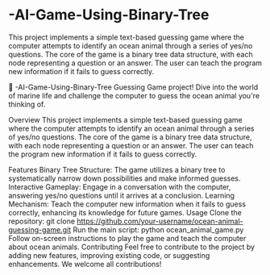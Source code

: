 # -AI-Game-Using-Binary-Tree
This project implements a simple text-based guessing game where the computer attempts to identify an ocean animal through a series of yes/no questions. The core of the game is a binary tree data structure, with each node representing a question or an answer. The user can teach the program new information if it fails to guess correctly.

🌊 -AI-Game-Using-Binary-Tree Guessing Game project! Dive into the world of marine life and challenge the computer to guess the ocean animal you're thinking of.

Overview
This project implements a simple text-based guessing game where the computer attempts to identify an ocean animal through a series of yes/no questions. The core of the game is a binary tree data structure, with each node representing a question or an answer. The user can teach the program new information if it fails to guess correctly.

Features
Binary Tree Structure: The game utilizes a binary tree to systematically narrow down possibilities and make informed guesses.
Interactive Gameplay: Engage in a conversation with the computer, answering yes/no questions until it arrives at a conclusion.
Learning Mechanism: Teach the computer new information when it fails to guess correctly, enhancing its knowledge for future games.
Usage
Clone the repository: git clone https://github.com/your-username/ocean-animal-guessing-game.git
Run the main script: python ocean_animal_game.py
Follow on-screen instructions to play the game and teach the computer about ocean animals.
Contributing
Feel free to contribute to the project by adding new features, improving existing code, or suggesting enhancements. We welcome all contributions!

